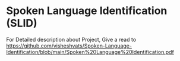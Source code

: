# Spoken Language Identification (SLID)

For Detailed description about Project, Give a read to  https://github.com/visheshvats/Spoken-Language-Identification/blob/main/Spoken%20Language%20Identification.pdf

